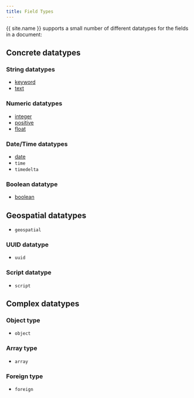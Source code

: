 ```yaml
---
title: Field Types
---
```


{{ site.name }} supports a small number of different datatypes for the fields
in a document:

## Concrete datatypes

### String datatypes

* [keyword](../types/keyword-type)
* [text](../types/text-type)

### Numeric datatypes

* [integer](../types/numeric-type)
* [positive](../types/numeric-type)
* [float](../types/numeric-type)

### Date/Time datatypes

* [date](../types/date-type)
* `time`
* `timedelta`

### Boolean datatype

* [boolean](../types/boolean-type)

## Geospatial datatypes

* `geospatial`

### UUID datatype

* `uuid`

### Script datatype

* `script`


## Complex datatypes

### Object type
* `object`

### Array type
* `array`

### Foreign type
* `foreign`
